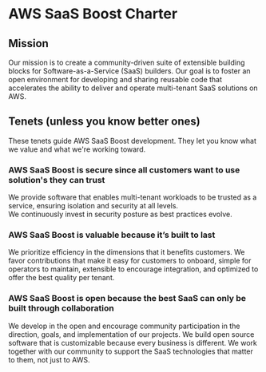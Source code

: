 # AWS SaaS Boost Charter

## Mission

Our mission is to create a community-driven suite of extensible building blocks for Software-as-a-Service (SaaS) builders. Our goal is to foster an open environment for developing and sharing reusable code that accelerates the ability to deliver and operate multi-tenant SaaS solutions on AWS.

## Tenets (unless you know better ones)

These tenets guide AWS SaaS Boost development. They let you know what we value and what we're working toward.

### AWS SaaS Boost is secure since all customers want to use solution's they can trust

We provide software that enables multi-tenant workloads to be trusted as a service, ensuring isolation and security at all levels.  
We continuously invest in security posture as best practices evolve.

### AWS SaaS Boost is valuable because it’s built to last

We prioritize efficiency in the dimensions that it benefits customers. 
We favor contributions that make it easy for customers to onboard, simple for operators to maintain, extensible to encourage integration, and optimized to offer the best quality per tenant.

### AWS SaaS Boost is open because the best SaaS can only be built through collaboration

We develop in the open and encourage community participation in the direction, goals, and implementation of our projects. 
We build open source software that is customizable because every business is different. 
We work together with our community to support the SaaS technologies that matter to them, not just to AWS.
